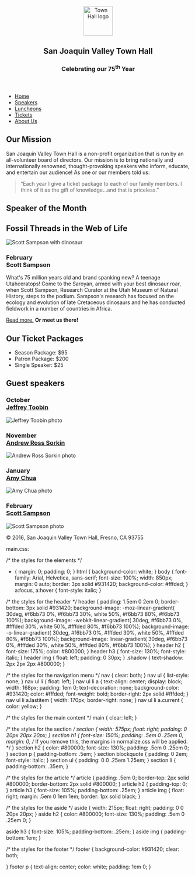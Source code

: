# <!DOCTYPE html>
<html lang="en">

<head>
<meta charset="utf-8">
<title>San Joaquin Valley Town Hall</title>
<link rel="shortcut icon" href="images/favicon.ico">
<link rel="stylesheet" href="styles/main.css">
</head>

<body>
<header>
<img src="images/town_hall_logo.gif" alt="Town Hall logo" height="80">
<h2>San Joaquin Valley Town Hall</h2>
<h3>Celebrating our <span class="shadow">75<sup>th</sup></span> Year</h3>
</header>
<nav>
<ul>
<li><a class="current" href="index.html">Home</a></li>
<li><a href="#">Speakers</a></li>
<li><a href="#">Luncheons</a></li>
<li><a href="#">Tickets</a></li>
<li><a class="lastitem" href="#">About Us</a></li>
</ul>
</nav>
<main>
<section>
<h2>Our Mission</h2>
<p>San Joaquin Valley Town Hall is a non-profit organization that is run by an
all-volunteer board of directors. Our mission is to bring nationally and
internationally renowned, thought-provoking speakers who inform, educate,
and entertain our audience! As one or our members told us:</p>
<blockquote>&ldquo;Each year I give a ticket package to each of our family members.
I think of it as the gift of knowledge...and that is priceless.&rdquo;</blockquote>

<h1>Speaker of the Month</h1>
<article>
<h2>Fossil Threads in the Web of Life</h2>
<img src="images/sampson_dinosaur.jpg" alt="Scott Sampson with dinosaur">
<h3>February<br>
Scott Sampson</h3>
<p>What's 75 million years old and brand spanking new? A teenage Utahceratops!
Come to the Saroyan, armed with your best dinosaur roar, when Scott Sampson, Research
Curator at the Utah Museum of Natural History, steps to the podium. Sampson's research
has focused on the ecology and evolution of late Cretaceous dinosaurs and he has conducted
fieldwork in a number of countries in Africa.</p>
<p><a href="#">Read more.</a>&nbsp;<b>Or meet us there!</b></p>
</article>

<h2>Our Ticket Packages</h2>
<ul>
<li>Season Package: $95</li>
<li>Patron Package: $200</li>
<li>Single Speaker: $25</li>
</ul>
</section>
<aside>
<h2>Guest speakers</h2>
<h3>October<br><a href="#">Jeffrey Toobin</a></h3>
<img src="images/toobin75.jpg" alt="Jeffrey Toobin photo">
<h3>November<br><a href="#">Andrew Ross Sorkin</a></h3>
<img src="images/sorkin75.jpg" alt="Andrew Ross Sorkin photo">
<h3>January<br><a href="#">Amy Chua</a></h3>
<img src="images/chua75.jpg" alt="Amy Chua photo">
<h3>February<br><a href="#">Scott Sampson</a></h3>
<img src="images/sampson75.jpg" alt="Scott Sampson photo">
</aside>
</main>
<footer>
<p>&copy; 2016, San Joaquin Valley Town Hall, Fresno, CA 93755</p>
</footer>
</body>
</html>



main.css:

/* the styles for the elements */
* {
margin: 0;
padding: 0;
}
html {
background-color: white;
}
body {
font-family: Arial, Helvetica, sans-serif;
font-size: 100%;
width: 850px;
margin: 0 auto;
border: 3px solid #931420;
background-color: #fffded;
}
a:focus, a:hover {
font-style: italic;
}

/* the styles for the header */
header {
padding: 1.5em 0 2em 0;
border-bottom: 3px solid #931420;
background-image: -moz-linear-gradient(
30deg, #f6bb73 0%, #f6bb73 30%, white 50%, #f6bb73 80%, #f6bb73 100%);
background-image: -webkit-linear-gradient(
30deg, #f6bb73 0%, #fffded 30%, white 50%, #fffded 80%, #f6bb73 100%);
background-image: -o-linear-gradient(
30deg, #f6bb73 0%, #fffded 30%, white 50%, #fffded 80%, #f6bb73 100%);
background-image: linear-gradient(
30deg, #f6bb73 0%, #fffded 30%, white 50%, #fffded 80%, #f6bb73 100%);
}
header h2 {
font-size: 175%;
color: #800000;
}
header h3 {
font-size: 130%;
font-style: italic;
}
header img {
float: left;
padding: 0 30px;
}
.shadow {
text-shadow: 2px 2px 2px #800000;
}

/* the styles for the navigation menu */
nav {
clear: both;
}
nav ul {
list-style: none;
}
nav ul li {
float: left;
}
nav ul li a {
text-align: center;
display: block;
width: 168px;
padding: 1em 0;
text-decoration: none;
background-color: #931420;
color: #fffded;
font-weight: bold;
border-right: 2px solid #fffded;
}
nav ul li a.lastitem {
width: 170px;
border-right: none;
}
nav ul li a.current {
color: yellow;
}

/* the styles for the main content */
main {
clear: left;
}

/* the styles for the section */
section {
width: 575px;
float: right;
padding: 0 20px 20px 20px;
}
section h1 {
font-size: 150%;
padding: .5em 0 .25em 0;
margin: 0; /* If you remove this, the margins in normalize.css will be applied. */
}
section h2 {
color: #800000;
font-size: 130%;
padding: .5em 0 .25em 0;
}
section p {
padding-bottom: .5em;
}
section blockquote {
padding: 0 2em;
font-style: italic;
}
section ul {
padding: 0 0 .25em 1.25em;
}
section li {
padding-bottom: .35em;
}

/* the styles for the article */
article {
padding: .5em 0;
border-top: 2px solid #800000;
border-bottom: 2px solid #800000;
}
article h2 {
padding-top: 0;
}
article h3 {
font-size: 105%;
padding-bottom: .25em;
}
article img {
float: right;
margin: .5em 0 1em 1em;
border: 1px solid black;
}

/* the styles for the aside */
aside {
width: 215px;
float: right;
padding: 0 0 20px 20px;
}
aside h2 {
color: #800000;
font-size: 130%;
padding: .5em 0 .25em 0;
}

aside h3 {
font-size: 105%;
padding-bottom: .25em;
}
aside img {
padding-bottom: 1em;
}

/* the styles for the footer */
footer {
background-color: #931420;
clear: both;

}
footer p {
text-align: center;
color: white;
padding: 1em 0;
}
